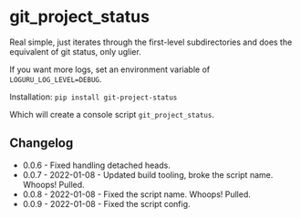 # git_project_status

Real simple, just iterates through the first-level subdirectories and does the equivalent of git status, only uglier.

If you want more logs, set an environment variable of `LOGURU_LOG_LEVEL=DEBUG`.

Installation: `pip install git-project-status`

Which will create a console script `git_project_status`.

## Changelog

 * 0.0.6 - Fixed handling detached heads.
 * 0.0.7 - 2022-01-08 - Updated build tooling, broke the script name. Whoops! Pulled.
 * 0.0.8 - 2022-01-08 - Fixed the script name. Whoops! Pulled.
 * 0.0.9 - 2022-01-08 - Fixed the script config.